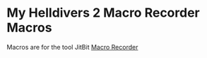 # My Helldivers 2 Macro Recorder Macros
Macros are for the tool JitBit [Macro Recorder](https://www.jitbit.com/macro-recorder/)